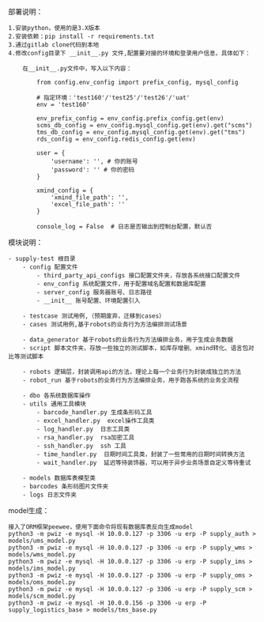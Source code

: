 部署说明：

    1.安装python，使用的是3.X版本
    2.安装依赖：pip install -r requirements.txt
    3.通过gitlab clone代码到本地
    4.修改config目录下 __init__.py 文件,配置要对接的环境和登录用户信息，具体如下：

        在__init__.py文件中，写入以下内容：

            from config.env_config import prefix_config, mysql_config
            
            # 指定环境：'test160'/'test25'/'test26'/'uat'
            env = 'test160'
            
            env_prefix_config = env_config.prefix_config.get(env)
            scms_db_config = env_config.mysql_config.get(env).get("scms")
            tms_db_config = env_config.mysql_config.get(env).get("tms")
            rds_config = env_config.redis_config.get(env)
            
            user = {
                'username': '', # 你的账号
                'password': '' # 你的密码
            }
            
            xmind_config = {
                'xmind_file_path': '',
                'excel_file_path': ''
            }
            
            console_log = False  # 日志是否输出到控制台配置，默认否

模块说明：

    - supply-test 根目录
        - config 配置文件
            - third_party_api_configs 接口配置文件夹，存放各系统接口配置文件
            - env_config 系统配置文件，用于配置域名配置和数据库配置
            - server_config 服务器账号、日志路径
            - __init__ 账号配置、环境配置引入

        - testcase 测试用例,（预期废弃，迁移到cases）
        - cases 测试用例,基于robots的业务行为方法编排测试场景

        - data_generator 基于robots的业务行为方法编排业务，用于生成业务数据
        - script 脚本文件夹，存放一些独立的测试脚本，如库存增删、xmind转化、语言包对比等测试脚本

        - robots 逻辑层，封装调用api的方法，理论上每一个业务行为封装成独立的方法
        - robot_run 基于robots的业务行为方法编排业务，用于跑各系统的业务全流程

        - dbo 各系统数据库操作
        - utils 通用工具模块
            - barcode_handler.py 生成条形码工具
            - excel_handler.py  excel操作工具类
            - log_handler.py  日志工具类
            - rsa_handler.py  rsa加密工具
            - ssh_handler.py  ssh 工具
            - time_handler.py  日期时间工具类，封装了一些常用的日期时间转换方法
            - wait_handler.py  延迟等待装饰器，可以用于异步业务场景自定义等待重试
    
        - models 数据库表模型类
        - barcodes 条形码图片文件夹
        - logs 日志文件夹
    

model生成：

    接入了ORM框架peewee，使用下面命令将现有数据库表反向生成model
    python3 -m pwiz -e mysql -H 10.0.0.127 -p 3306 -u erp -P supply_auth > models/ums_model.py
    python3 -m pwiz -e mysql -H 10.0.0.127 -p 3306 -u erp -P supply_wms > models/wms_model.py
    python3 -m pwiz -e mysql -H 10.0.0.127 -p 3306 -u erp -P supply_ims > models/ims_model.py
    python3 -m pwiz -e mysql -H 10.0.0.127 -p 3306 -u erp -P supply_oms > models/oms_model.py
    python3 -m pwiz -e mysql -H 10.0.0.127 -p 3306 -u erp -P supply_scm > models/scm_model.py
    python3 -m pwiz -e mysql -H 10.0.0.156 -p 3306 -u erp -P supply_logistics_base > models/tms_base.py



